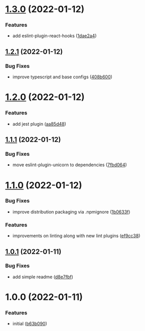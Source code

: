 # [1.3.0](https://github.com/react-hookz/eslint-config/compare/v1.2.1...v1.3.0) (2022-01-12)


### Features

* add eslint-plugin-react-hooks ([1dae2a4](https://github.com/react-hookz/eslint-config/commit/1dae2a4572a4f2aa3a0c3a8c22dd26db8d3d48e7))

## [1.2.1](https://github.com/react-hookz/eslint-config/compare/v1.2.0...v1.2.1) (2022-01-12)


### Bug Fixes

* improve typescript and base configs ([408b600](https://github.com/react-hookz/eslint-config/commit/408b600c3ddb0194004745120c626c84f2930f91))

# [1.2.0](https://github.com/react-hookz/eslint-config/compare/v1.1.1...v1.2.0) (2022-01-12)


### Features

* add jest plugin ([aa85d48](https://github.com/react-hookz/eslint-config/commit/aa85d480cfb0f043da6b45d63d374e98cb9fbca4))

## [1.1.1](https://github.com/react-hookz/eslint-config/compare/v1.1.0...v1.1.1) (2022-01-12)


### Bug Fixes

* move eslint-plugin-unicorn to dependencies ([7fbd064](https://github.com/react-hookz/eslint-config/commit/7fbd0643f2f6b43039bd26cf02faa420b5b4c7eb))

# [1.1.0](https://github.com/react-hookz/eslint-config/compare/v1.0.1...v1.1.0) (2022-01-12)


### Bug Fixes

* improve distribution packaging via .npmignore ([1b0633f](https://github.com/react-hookz/eslint-config/commit/1b0633f37086e64aeedd280e89ae571788567923))


### Features

* improvements on linting along with new lint plugins ([ef9cc38](https://github.com/react-hookz/eslint-config/commit/ef9cc3863ec8f5f4dea5956aa0a7ec0ccac449ce))

## [1.0.1](https://github.com/react-hookz/eslint-config/compare/v1.0.0...v1.0.1) (2022-01-11)


### Bug Fixes

* add simple readme ([d8e7fbf](https://github.com/react-hookz/eslint-config/commit/d8e7fbfc644611529991e5f8cefcf1cc56d207c5))

# 1.0.0 (2022-01-11)


### Features

* initial ([b63b090](https://github.com/react-hookz/eslint-config/commit/b63b090bc24acea208424e1070044e0e8092947c))
